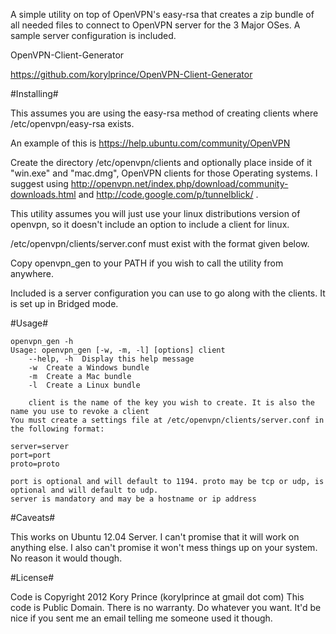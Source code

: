 A simple utility on top of OpenVPN's easy-rsa that creates a zip bundle of all needed files to connect to OpenVPN server for the 3 Major OSes. A sample server configuration is included.

OpenVPN-Client-Generator

https://github.com/korylprince/OpenVPN-Client-Generator

#Installing#

This assumes you are using the easy-rsa method of creating clients where /etc/openvpn/easy-rsa exists.

An example of this is https://help.ubuntu.com/community/OpenVPN

Create the directory /etc/openvpn/clients and optionally place inside of it "win.exe" and "mac.dmg", OpenVPN clients for those Operating systems. I suggest using http://openvpn.net/index.php/download/community-downloads.html and http://code.google.com/p/tunnelblick/ .

This utility assumes you will just use your linux distributions version of openvpn, so it doesn't include an option to include a client for linux.

/etc/openvpn/clients/server.conf must exist with the format given below.

Copy openvpn\_gen to your PATH if you wish to call the utility from anywhere.

Included is a server configuration you can use to go along with the clients. It is set up in Bridged mode.

#Usage#

    openvpn_gen -h
    Usage: openvpn_gen [-w, -m, -l] [options] client
        --help, -h  Display this help message
        -w  Create a Windows bundle
        -m  Create a Mac bundle
        -l  Create a Linux bundle

        client is the name of the key you wish to create. It is also the name you use to revoke a client
    You must create a settings file at /etc/openvpn/clients/server.conf in the following format:

    server=server
    port=port
    proto=proto

    port is optional and will default to 1194. proto may be tcp or udp, is optional and will default to udp.
    server is mandatory and may be a hostname or ip address

#Caveats#

This works on Ubuntu 12.04 Server. I can't promise that it will work on anything else. I also can't promise it won't mess things up on your system. No reason it would though.

#License#

Code is Copyright 2012 Kory Prince (korylprince at gmail dot com)
This code is Public Domain. There is no warranty. Do whatever you want. It'd be nice if you sent me an email telling me someone used it though.
